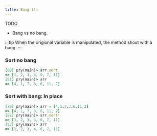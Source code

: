 ```yaml
---
title: Bang (!)
---
```


TODO

- Bang vs no bang.

:::tip
When the origional variable is manipulated, the method shout with a bang:
:::

### Sort no bang
```rb
[80] pry(main)> arr.sort
=> [1, 2, 3, 4, 6, 7, 11]
[81] pry(main)> arr
=> [4, 1, 7, 3, 6, 11, 2]
```

### Sort with bang: In place
```rb
[79] pry(main)> arr = [4,1,7,3,6,11,2]
=> [4, 1, 7, 3, 6, 11, 2]
[82] pry(main)> arr.sort!
=> [1, 2, 3, 4, 6, 7, 11]
[83] pry(main)> arr
=> [1, 2, 3, 4, 6, 7, 11]
```